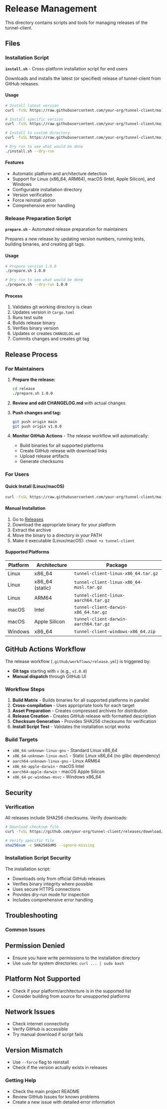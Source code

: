 # Release Management

This directory contains scripts and tools for managing releases of the tunnel-client.

## Files

### Installation Script

**`install.sh`** - Cross-platform installation script for end users

Downloads and installs the latest (or specified) release of tunnel-client from GitHub releases.

#### Usage

```bash
# Install latest version
curl -fsSL https://raw.githubusercontent.com/your-org/tunnel-client/main/release/install.sh | bash

# Install specific version
curl -fsSL https://raw.githubusercontent.com/your-org/tunnel-client/main/release/install.sh | bash -s -- --version v1.0.0

# Install to custom directory
curl -fsSL https://raw.githubusercontent.com/your-org/tunnel-client/main/release/install.sh | bash -s -- --dir ~/.local/bin

# Dry run to see what would be done
./install.sh --dry-run
```

#### Features

- Automatic platform and architecture detection
- Support for Linux (x86_64, ARM64), macOS (Intel, Apple Silicon), and Windows
- Configurable installation directory
- Version verification
- Force reinstall option
- Comprehensive error handling

### Release Preparation Script

**`prepare.sh`** - Automated release preparation for maintainers

Prepares a new release by updating version numbers, running tests, building binaries, and creating git tags.

#### Usage

```bash
# Prepare version 1.0.0
./prepare.sh 1.0.0

# Dry run to see what would be done
./prepare.sh --dry-run 1.0.0
```

#### Process

1. Validates git working directory is clean
2. Updates version in `Cargo.toml`
3. Runs test suite
4. Builds release binary
5. Verifies binary version
6. Updates or creates `CHANGELOG.md`
7. Commits changes and creates git tag

## Release Process

### For Maintainers

1. **Prepare the release:**

   ```bash
   cd release
   ./prepare.sh 1.0.0
   ```

2. **Review and edit CHANGELOG.md** with actual changes

3. **Push changes and tag:**

   ```bash
   git push origin main
   git push origin v1.0.0
   ```

4. **Monitor GitHub Actions** - The release workflow will automatically:
   - Build binaries for all supported platforms
   - Create GitHub release with download links
   - Upload release artifacts
   - Generate checksums

### For Users

#### Quick Install (Linux/macOS)

```bash
curl -fsSL https://raw.githubusercontent.com/your-org/tunnel-client/main/release/install.sh | bash
```

#### Manual Installation

1. Go to [Releases](https://github.com/your-org/tunnel-client/releases)
2. Download the appropriate binary for your platform
3. Extract the archive
4. Move the binary to a directory in your PATH
5. Make it executable (Linux/macOS): `chmod +x tunnel-client`

#### Supported Platforms

| Platform | Architecture | Package |
|----------|--------------|---------|
| Linux | x86_64 | `tunnel-client-linux-x86_64.tar.gz` |
| Linux | x86_64 (static) | `tunnel-client-linux-x86_64-musl.tar.gz` |
| Linux | ARM64 | `tunnel-client-linux-aarch64.tar.gz` |
| macOS | Intel | `tunnel-client-darwin-x86_64.tar.gz` |
| macOS | Apple Silicon | `tunnel-client-darwin-aarch64.tar.gz` |
| Windows | x86_64 | `tunnel-client-windows-x86_64.zip` |

## GitHub Actions Workflow

The release workflow (`.github/workflows/release.yml`) is triggered by:

- **Git tags** starting with `v` (e.g., `v1.0.0`)
- **Manual dispatch** through GitHub UI

### Workflow Steps

1. **Build Matrix** - Builds binaries for all supported platforms in parallel
2. **Cross-compilation** - Uses appropriate tools for each target
3. **Asset Preparation** - Creates compressed archives for distribution
4. **Release Creation** - Creates GitHub release with formatted description
5. **Checksum Generation** - Provides SHA256 checksums for verification
6. **Install Script Test** - Validates the installation script works

### Build Targets

- `x86_64-unknown-linux-gnu` - Standard Linux x86_64
- `x86_64-unknown-linux-musl` - Static Linux x86_64 (no glibc dependency)
- `aarch64-unknown-linux-gnu` - Linux ARM64
- `x86_64-apple-darwin` - macOS Intel
- `aarch64-apple-darwin` - macOS Apple Silicon
- `x86_64-pc-windows-msvc` - Windows x86_64

## Security

### Verification

All releases include SHA256 checksums. Verify downloads:

```bash
# Download checksum file
curl -fsSL https://github.com/your-org/tunnel-client/releases/download/v1.0.0/SHA256SUMS -o SHA256SUMS

# Verify specific file
sha256sum -c SHA256SUMS --ignore-missing
```

### Installation Script Security

The installation script:

- Downloads only from official GitHub releases
- Verifies binary integrity where possible
- Uses secure HTTPS connections
- Provides dry-run mode for inspection
- Includes comprehensive error handling

## Troubleshooting

### Common Issues

## Permission Denied

- Ensure you have write permissions to the installation directory
- Use `sudo` for system directories: `curl ... | sudo bash`

## Platform Not Supported

- Check if your platform/architecture is in the supported list
- Consider building from source for unsupported platforms

## Network Issues

- Check internet connectivity
- Verify GitHub is accessible
- Try manual download if script fails

## Version Mismatch

- Use `--force` flag to reinstall
- Check if the version actually exists in releases

### Getting Help

- Check the main project README
- Review GitHub Issues for known problems
- Create a new issue with detailed error information
